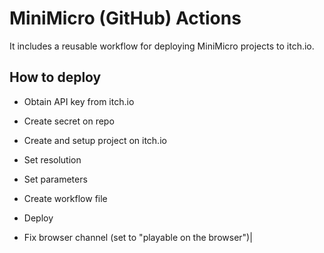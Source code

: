 
# MiniMicro (GitHub) Actions

It includes a reusable workflow for deploying MiniMicro projects to itch.io.

## How to deploy

* Obtain API key from itch.io
* Create secret on repo

* Create and setup project on itch.io
* Set resolution
* Set parameters

* Create workflow file
* Deploy

* Fix browser channel (set to "playable on the browser")|